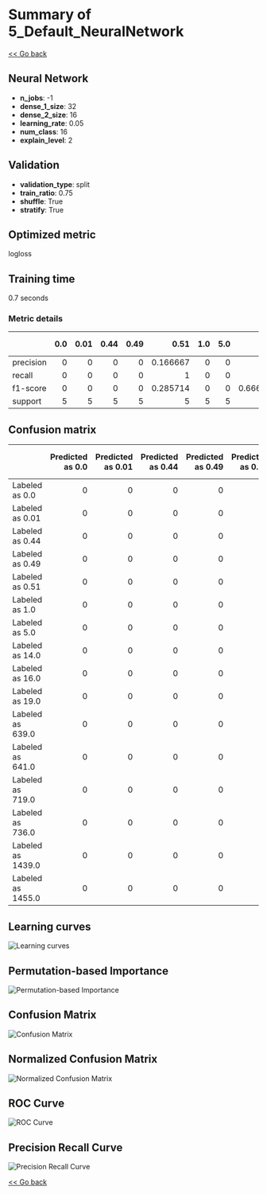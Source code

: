 # Summary of 5_Default_NeuralNetwork

[<< Go back](../README.md)


## Neural Network
- **n_jobs**: -1
- **dense_1_size**: 32
- **dense_2_size**: 16
- **learning_rate**: 0.05
- **num_class**: 16
- **explain_level**: 2

## Validation
 - **validation_type**: split
 - **train_ratio**: 0.75
 - **shuffle**: True
 - **stratify**: True

## Optimized metric
logloss

## Training time

0.7 seconds

### Metric details
|           |   0.0 |   0.01 |   0.44 |   0.49 |     0.51 |   1.0 |   5.0 |     14.0 |   16.0 |   19.0 |   639.0 |    641.0 |   719.0 |   736.0 |   1439.0 |   1455.0 |   accuracy |   macro avg |   weighted avg |   logloss |
|:----------|------:|-------:|-------:|-------:|---------:|------:|------:|---------:|-------:|-------:|--------:|---------:|--------:|--------:|---------:|---------:|-----------:|------------:|---------------:|----------:|
| precision |     0 |      0 |      0 |      0 | 0.166667 |     0 |     0 | 0.5      |      1 |      0 |       1 | 0.5      |       0 |       1 |        1 |        1 |        0.5 |    0.385417 |       0.385417 |    1.2679 |
| recall    |     0 |      0 |      0 |      0 | 1        |     0 |     0 | 1        |      1 |      0 |       1 | 1        |       0 |       1 |        1 |        1 |        0.5 |    0.5      |       0.5      |    1.2679 |
| f1-score  |     0 |      0 |      0 |      0 | 0.285714 |     0 |     0 | 0.666667 |      1 |      0 |       1 | 0.666667 |       0 |       1 |        1 |        1 |        0.5 |    0.41369  |       0.41369  |    1.2679 |
| support   |     5 |      5 |      5 |      5 | 5        |     5 |     5 | 5        |      5 |      5 |       5 | 5        |       5 |       5 |        5 |        5 |        0.5 |   80        |      80        |    1.2679 |


## Confusion matrix
|                   |   Predicted as 0.0 |   Predicted as 0.01 |   Predicted as 0.44 |   Predicted as 0.49 |   Predicted as 0.51 |   Predicted as 1.0 |   Predicted as 5.0 |   Predicted as 14.0 |   Predicted as 16.0 |   Predicted as 19.0 |   Predicted as 639.0 |   Predicted as 641.0 |   Predicted as 719.0 |   Predicted as 736.0 |   Predicted as 1439.0 |   Predicted as 1455.0 |
|:------------------|-------------------:|--------------------:|--------------------:|--------------------:|--------------------:|-------------------:|-------------------:|--------------------:|--------------------:|--------------------:|---------------------:|---------------------:|---------------------:|---------------------:|----------------------:|----------------------:|
| Labeled as 0.0    |                  0 |                   0 |                   0 |                   0 |                   5 |                  0 |                  0 |                   0 |                   0 |                   0 |                    0 |                    0 |                    0 |                    0 |                     0 |                     0 |
| Labeled as 0.01   |                  0 |                   0 |                   0 |                   0 |                   5 |                  0 |                  0 |                   0 |                   0 |                   0 |                    0 |                    0 |                    0 |                    0 |                     0 |                     0 |
| Labeled as 0.44   |                  0 |                   0 |                   0 |                   0 |                   5 |                  0 |                  0 |                   0 |                   0 |                   0 |                    0 |                    0 |                    0 |                    0 |                     0 |                     0 |
| Labeled as 0.49   |                  0 |                   0 |                   0 |                   0 |                   5 |                  0 |                  0 |                   0 |                   0 |                   0 |                    0 |                    0 |                    0 |                    0 |                     0 |                     0 |
| Labeled as 0.51   |                  0 |                   0 |                   0 |                   0 |                   5 |                  0 |                  0 |                   0 |                   0 |                   0 |                    0 |                    0 |                    0 |                    0 |                     0 |                     0 |
| Labeled as 1.0    |                  0 |                   0 |                   0 |                   0 |                   5 |                  0 |                  0 |                   0 |                   0 |                   0 |                    0 |                    0 |                    0 |                    0 |                     0 |                     0 |
| Labeled as 5.0    |                  0 |                   0 |                   0 |                   0 |                   0 |                  0 |                  0 |                   5 |                   0 |                   0 |                    0 |                    0 |                    0 |                    0 |                     0 |                     0 |
| Labeled as 14.0   |                  0 |                   0 |                   0 |                   0 |                   0 |                  0 |                  0 |                   5 |                   0 |                   0 |                    0 |                    0 |                    0 |                    0 |                     0 |                     0 |
| Labeled as 16.0   |                  0 |                   0 |                   0 |                   0 |                   0 |                  0 |                  0 |                   0 |                   5 |                   0 |                    0 |                    0 |                    0 |                    0 |                     0 |                     0 |
| Labeled as 19.0   |                  0 |                   0 |                   0 |                   0 |                   0 |                  0 |                  5 |                   0 |                   0 |                   0 |                    0 |                    0 |                    0 |                    0 |                     0 |                     0 |
| Labeled as 639.0  |                  0 |                   0 |                   0 |                   0 |                   0 |                  0 |                  0 |                   0 |                   0 |                   0 |                    5 |                    0 |                    0 |                    0 |                     0 |                     0 |
| Labeled as 641.0  |                  0 |                   0 |                   0 |                   0 |                   0 |                  0 |                  0 |                   0 |                   0 |                   0 |                    0 |                    5 |                    0 |                    0 |                     0 |                     0 |
| Labeled as 719.0  |                  0 |                   0 |                   0 |                   0 |                   0 |                  0 |                  0 |                   0 |                   0 |                   0 |                    0 |                    5 |                    0 |                    0 |                     0 |                     0 |
| Labeled as 736.0  |                  0 |                   0 |                   0 |                   0 |                   0 |                  0 |                  0 |                   0 |                   0 |                   0 |                    0 |                    0 |                    0 |                    5 |                     0 |                     0 |
| Labeled as 1439.0 |                  0 |                   0 |                   0 |                   0 |                   0 |                  0 |                  0 |                   0 |                   0 |                   0 |                    0 |                    0 |                    0 |                    0 |                     5 |                     0 |
| Labeled as 1455.0 |                  0 |                   0 |                   0 |                   0 |                   0 |                  0 |                  0 |                   0 |                   0 |                   0 |                    0 |                    0 |                    0 |                    0 |                     0 |                     5 |

## Learning curves
![Learning curves](learning_curves.png)

## Permutation-based Importance
![Permutation-based Importance](permutation_importance.png)
## Confusion Matrix

![Confusion Matrix](confusion_matrix.png)


## Normalized Confusion Matrix

![Normalized Confusion Matrix](confusion_matrix_normalized.png)


## ROC Curve

![ROC Curve](roc_curve.png)


## Precision Recall Curve

![Precision Recall Curve](precision_recall_curve.png)



[<< Go back](../README.md)
